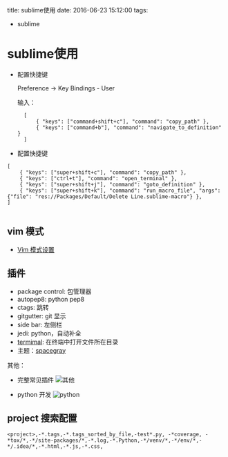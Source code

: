 title: sublime使用
date: 2016-06-23 15:12:00
tags:
- sublime

# sublime使用

* 配置快捷键

	Preference -> Key Bindings - User
	
	输入：
	
		[
		    { "keys": ["command+shift+c"], "command": "copy_path" },
		    { "keys": ["command+b"], "command": "navigate_to_definition" }
		]
	
* 配置快捷键

```
[
    { "keys": ["super+shift+c"], "command": "copy_path" },
    { "keys": ["ctrl+t"], "command": "open_terminal" },
    { "keys": ["super+shift+j"], "command": "goto_definition" },
    { "keys": ["super+shift+k"], "command": "run_macro_file", "args": {"file": "res://Packages/Default/Delete Line.sublime-macro"} },
]


```

## vim 模式

* [Vim 模式设置](http://www.cnblogs.com/zuike/p/4402022.html)

## 插件

* package control: 包管理器
* autopep8: python pep8
* ctags: 跳转
* gitgutter: git 显示
* side bar: 左侧栏
* jedi: python，自动补全
* [termimal](https://github.com/wbond/sublime_terminal): 在终端中打开文件所在目录
* 主题：[spacegray](https://github.com/kkga/spacegray)


其他：

* 完整常见插件
![其他](http://ww1.sinaimg.cn/large/616fb088gw1fa0o9t1ei3j20ou0u0grk.jpg)

* python 开发
![python](http://ww1.sinaimg.cn/large/616fb088gy1fh6sahi6lqj21180mq7bq.jpg)




## project 搜索配置

```
<project>,-*.tags,-*.tags_sorted_by_file,-test*.py, -*coverage, -*tox/*,-*/site-packages/*,-*.log,-*.Python,-*/venv/*,-*/env/*,-*/.idea/*,-*.html,-*.js,-*.css,
```

